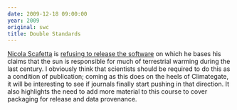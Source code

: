 ```yaml
---
date: 2009-12-18 09:00:00
year: 2009
original: swc
title: Double Standards
---
```

<p><a href="http://www.fel.duke.edu/~scafetta/">Nicola Scafetta</a> is <a href="http://www.newscientist.com/article/dn18307-sceptical-climate-researcher-wont-divulge-key-program.html">refusing to release the software</a> on which he bases his claims that the sun is responsible for much of terrestrial warming during the last century.  I obviously think that scientists should be required to do this as a condition of publication; coming as this does on the heels of Climategate, it will be interesting to see if journals finally start pushing in that direction. It also highlights the need to add more material to this course to cover packaging for release and data provenance.</p>

